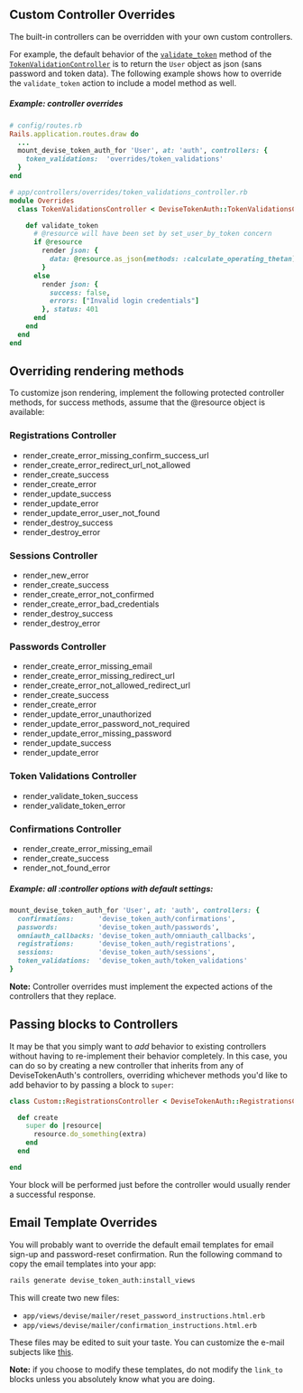 ## Custom Controller Overrides

The built-in controllers can be overridden with your own custom controllers.

For example, the default behavior of the [`validate_token`](https://github.com/lynndylanhurley/devise_token_auth/blob/8a33d25deaedb4809b219e557e82ec7ec61bf940/app/controllers/devise_token_auth/token_validations_controller.rb#L6) method of the [`TokenValidationController`](https://github.com/lynndylanhurley/devise_token_auth/blob/8a33d25deaedb4809b219e557e82ec7ec61bf940/app/controllers/devise_token_auth/token_validations_controller.rb) is to return the `User` object as json (sans password and token data). The following example shows how to override the `validate_token` action to include a model method as well.

##### Example: controller overrides

~~~ruby
# config/routes.rb
Rails.application.routes.draw do
  ...
  mount_devise_token_auth_for 'User', at: 'auth', controllers: {
    token_validations:  'overrides/token_validations'
  }
end

# app/controllers/overrides/token_validations_controller.rb
module Overrides
  class TokenValidationsController < DeviseTokenAuth::TokenValidationsController

    def validate_token
      # @resource will have been set by set_user_by_token concern
      if @resource
        render json: {
          data: @resource.as_json(methods: :calculate_operating_thetan)
        }
      else
        render json: {
          success: false,
          errors: ["Invalid login credentials"]
        }, status: 401
      end
    end
  end
end
~~~

## Overriding rendering methods
To customize json rendering, implement the following protected controller methods, for success methods, assume that the @resource object is available:

### Registrations Controller
* render_create_error_missing_confirm_success_url
* render_create_error_redirect_url_not_allowed
* render_create_success
* render_create_error
* render_update_success
* render_update_error
* render_update_error_user_not_found
* render_destroy_success
* render_destroy_error


### Sessions Controller
* render_new_error
* render_create_success
* render_create_error_not_confirmed
* render_create_error_bad_credentials
* render_destroy_success
* render_destroy_error


### Passwords Controller
* render_create_error_missing_email
* render_create_error_missing_redirect_url
* render_create_error_not_allowed_redirect_url
* render_create_success
* render_create_error
* render_update_error_unauthorized
* render_update_error_password_not_required
* render_update_error_missing_password
* render_update_success
* render_update_error

### Token Validations Controller
* render_validate_token_success
* render_validate_token_error

### Confirmations Controller
* render_create_error_missing_email
* render_create_success
* render_not_found_error

##### Example: all :controller options with default settings:

~~~ruby
mount_devise_token_auth_for 'User', at: 'auth', controllers: {
  confirmations:      'devise_token_auth/confirmations',
  passwords:          'devise_token_auth/passwords',
  omniauth_callbacks: 'devise_token_auth/omniauth_callbacks',
  registrations:      'devise_token_auth/registrations',
  sessions:           'devise_token_auth/sessions',
  token_validations:  'devise_token_auth/token_validations'
}
~~~

**Note:** Controller overrides must implement the expected actions of the controllers that they replace.

## Passing blocks to Controllers

It may be that you simply want to _add_ behavior to existing controllers without having to re-implement their behavior completely. In this case, you can do so by creating a new controller that inherits from any of DeviseTokenAuth's controllers, overriding whichever methods you'd like to add behavior to by  passing a block to `super`:

```ruby
class Custom::RegistrationsController < DeviseTokenAuth::RegistrationsController

  def create
    super do |resource|
      resource.do_something(extra)
    end
  end

end
```

Your block will be performed just before the controller would usually render a successful response.

## Email Template Overrides

You will probably want to override the default email templates for email sign-up and password-reset confirmation. Run the following command to copy the email templates into your app:

~~~bash
rails generate devise_token_auth:install_views
~~~

This will create two new files:

* `app/views/devise/mailer/reset_password_instructions.html.erb`
* `app/views/devise/mailer/confirmation_instructions.html.erb`

These files may be edited to suit your taste. You can customize the e-mail subjects like [this](/docs/config/devise.md).

**Note:** if you choose to modify these templates, do not modify the `link_to` blocks unless you absolutely know what you are doing.
